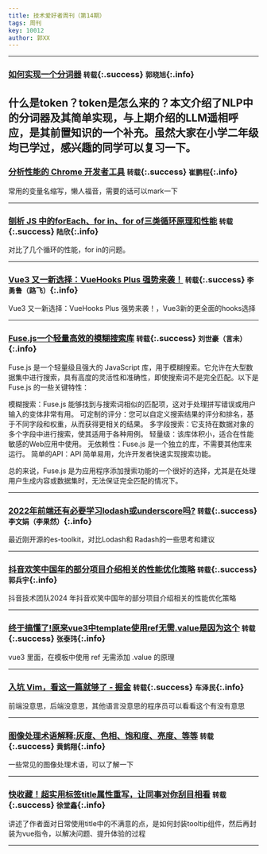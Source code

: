 ```yaml
---
title: 技术爱好者周刊（第14期）
tags: 周刊
key: 10012
author: 郭XX
---
```


---

### [如何实现一个分词器](https://juejin.cn/post/7397701403378155530) `转载`{:.success} `郭晓旭`{:.info}
什么是token？token是怎么来的？本文介绍了NLP中的分词器及其简单实现，与上期介绍的LLM遥相呼应，是其前置知识的一个补充。虽然大家在小学二年级均已学过，感兴趣的同学可以复习一下。
---


### [分析性能的 Chrome 开发者工具](https://developer.chrome.com/docs/devtools/performance/reference?hl=zh-cn) `转载`{:.success} `崔鹏程`{:.info}
常用的变量名缩写，懒人福音，需要的话可以mark一下

---

### [刨析 JS 中的forEach、for in、for of三类循环原理和性能](https://blog.csdn.net/muzidigbig/article/details/123899753) `转载`{:.success} `陆欣`{:.info}
对比了几个循环的性能，for in的问题。

---

### [Vue3 又一新选择：VueHooks Plus 强势来袭！](https://mp.weixin.qq.com/s/9VfDPOfn4vCYPtZ6GKJrCw) `转载`{:.success} `李勇鲁（路飞）`{:.info}
Vue3 又一新选择：VueHooks Plus 强势来袭！，Vue3新的更全面的hooks选择

---

### [Fuse.js一个轻量高效的模糊搜索库](https://juejin.cn/post/7393172686115569705) `转载`{:.success} `刘世豪（言未）`{:.info}
Fuse.js 是一个轻量级且强大的 JavaScript 库，用于模糊搜索。它允许在大型数据集中进行搜索，具有高度的灵活性和准确性，即使搜索词不是完全匹配。以下是 Fuse.js 的一些关键特性： 

 模糊搜索：Fuse.js 能够找到与搜索词相似的匹配项，这对于处理拼写错误或用户输入的变体非常有用。 
 可定制的评分：您可以自定义搜索结果的评分和排名，基于不同字段和权重，从而获得更相关的结果。 
 多字段搜索：它支持在数据对象的多个字段中进行搜索，使其适用于各种用例。 
 轻量级：该库体积小，适合在性能敏感的Web应用中使用。 
 无依赖性：Fuse.js 是一个独立的库，不需要其他库来运行。 
 简单的API：API 简单易用，允许开发者快速实现搜索功能。 

总的来说，Fuse.js 是为应用程序添加搜索功能的一个很好的选择，尤其是在处理用户生成内容或数据集时，无法保证完全匹配的情况下。

---

### [2022年前端还有必要学习lodash或underscore吗?](https://www.zhihu.com/question/547236923/answer/3572708270) `转载`{:.success} `李文娟（李果然）`{:.info}
最近刚开源的es-toolkit，对比Lodash和  Radash的一些思考和建议

---

### [抖音欢笑中国年的部分项目介绍相关的性能优化策略](https://juejin.cn/post/7372115662464581683#heading-8) `转载`{:.success} `郭兵宇`{:.info}
抖音技术团队2024 年抖音欢笑中国年的部分项目介绍相关的性能优化策略

---

### [终于搞懂了!原来vue3中template使用ref无需.value是因为这个](https://juejin.cn/post/7376930488738611240) `转载`{:.success} `张泰玮`{:.info}
vue3 里面，在模板中使用 ref 无需添加 .value 的原理

---

### [入坑 Vim，看这一篇就够了 - 掘金](https://juejin.cn/post/7275943125830565888) `转载`{:.success} `车泽民`{:.info}
前端没意思，后端没意思，其他语言没意思的程序员可以看看这个有没有意思

---

### [图像处理术语解释:灰度、色相、饱和度、亮度、等等](https://blog.csdn.net/LaoYuanPython/article/details/106749754?spm=1001.2101.3001.6650.2&utm_medium=distribute.pc_relevant.none-task-blog-2%7Edefault%7EBlogCommendFromBaidu%7ERate-2-106749754-blog-133039805.235%5Ev43%5Epc_blog_bottom_relevance_base8&depth_1-utm_source=distribute.pc_relevant.none-task-blog-2%7Edefault%7EBlogCommendFromBaidu%7ERate-2-106749754-blog-133039805.235%5Ev43%5Epc_blog_bottom_relevance_base8&utm_relevant_index=5) `转载`{:.success} `黄鹤翔`{:.info}
一些常见的图像处理术语，可以了解一下

---

### [快收藏！超实用标签title属性重写，让同事对你刮目相看](https://juejin.cn/post/7390735346848792610) `转载`{:.success} `徐堂鑫`{:.info}
讲述了作者面对日常使用title中的不满意的点，是如何封装tooltip组件，然后再封装为vue指令，以解决问题、提升体验的过程

---
